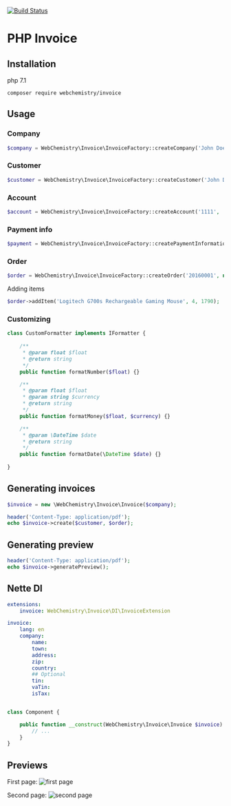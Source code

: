 [![Build Status](https://travis-ci.org/WebChemistry/invoice.svg?branch=master)](https://travis-ci.org/WebChemistry/invoice)

# PHP Invoice

## Installation

php 7.1

```
composer require webchemistry/invoice
```

## Usage

### Company

```php
$company = WebChemistry\Invoice\InvoiceFactory::createCompany('John Doe', 'Los Angeles', 'Cavetown', '720 55', 'USA', '0123456789', 'CZ0123456789');
```

### Customer

```php
$customer = WebChemistry\Invoice\InvoiceFactory::createCustomer('John Doe', 'Los Angeles', 'Cavetown', '720 55', 'USA');
```

### Account

```php
$account = WebChemistry\Invoice\InvoiceFactory::createAccount('1111', 'CZ4808000000002353462015', 'GIGACZPX');
```

### Payment info

```php
$payment = WebChemistry\Invoice\InvoiceFactory::createPaymentInformation('Kč', '0123456789', '1234', 0.21);
```

### Order

```php
$order = WebChemistry\Invoice\InvoiceFactory::createOrder('20160001', new \DateTime('+ 14 days'), $account, $payment);
```

Adding items

```php
$order->addItem('Logitech G700s Rechargeable Gaming Mouse', 4, 1790);
```

### Customizing

```php
class CustomFormatter implements IFormatter {
	
	/**
	 * @param float $float
	 * @return string
	 */
	public function formatNumber($float) {}

	/**
	 * @param float $float
	 * @param string $currency
	 * @return string
	 */
	public function formatMoney($float, $currency) {}

	/**
	 * @param \DateTime $date
	 * @return string
	 */
	public function formatDate(\DateTime $date) {}
	
}
```

## Generating invoices

```php
$invoice = new \WebChemistry\Invoice\Invoice($company);

header('Content-Type: application/pdf');
echo $invoice->create($customer, $order);
```

## Generating preview

```php
header('Content-Type: application/pdf');
echo $invoice->generatePreview();
```

## Nette DI

```yaml
extensions:
	invoice: WebChemistry\Invoice\DI\InvoiceExtension

invoice:
	lang: en
	company:
		name:
		town:
		address:
		zip:
		country:
		## Optional
		tin:
		vaTin:
		isTax:
```

```php

class Component {

	public function __construct(WebChemistry\Invoice\Invoice $invoice) {
		// ...
	}
}

```

## Previews

First page:
![first page](http://i.imgbox.com/pwFByZ1L.jpg)

Second page:
![second page](http://i.imgbox.com/ebrwXldf.jpg)
